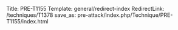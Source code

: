 Title: PRE-T1155
Template: general/redirect-index
RedirectLink: /techniques/T1378
save_as: pre-attack/index.php/Technique/PRE-T1155/index.html